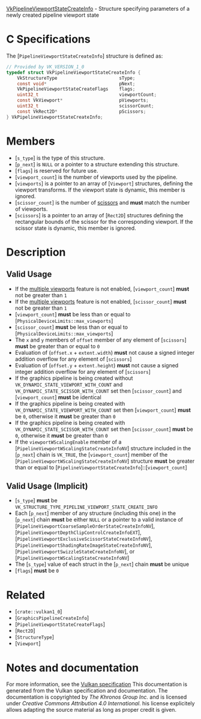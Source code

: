 [VkPipelineViewportStateCreateInfo](https://www.khronos.org/registry/vulkan/specs/1.3-extensions/man/html/VkPipelineViewportStateCreateInfo.html) - Structure specifying parameters of a newly created pipeline viewport state

# C Specifications
The [`PipelineViewportStateCreateInfo`] structure is defined as:
```c
// Provided by VK_VERSION_1_0
typedef struct VkPipelineViewportStateCreateInfo {
    VkStructureType                       sType;
    const void*                           pNext;
    VkPipelineViewportStateCreateFlags    flags;
    uint32_t                              viewportCount;
    const VkViewport*                     pViewports;
    uint32_t                              scissorCount;
    const VkRect2D*                       pScissors;
} VkPipelineViewportStateCreateInfo;
```

# Members
- [`s_type`] is the type of this structure.
- [`p_next`] is `NULL` or a pointer to a structure extending this structure.
- [`flags`] is reserved for future use.
- [`viewport_count`] is the number of viewports used by the pipeline.
- [`viewports`] is a pointer to an array of [`Viewport`] structures, defining the viewport transforms. If the viewport state is dynamic, this member is ignored.
- [`scissor_count`] is the number of [scissors](https://www.khronos.org/registry/vulkan/specs/1.3-extensions/html/vkspec.html#fragops-scissor) and  **must**  match the number of viewports.
- [`scissors`] is a pointer to an array of [`Rect2D`] structures defining the rectangular bounds of the scissor for the corresponding viewport. If the scissor state is dynamic, this member is ignored.

# Description
## Valid Usage
-    If the [multiple viewports](https://www.khronos.org/registry/vulkan/specs/1.3-extensions/html/vkspec.html#features-multiViewport) feature is not enabled, [`viewport_count`] **must**  not be greater than `1`
-    If the [multiple viewports](https://www.khronos.org/registry/vulkan/specs/1.3-extensions/html/vkspec.html#features-multiViewport) feature is not enabled, [`scissor_count`] **must**  not be greater than `1`
-  [`viewport_count`] **must**  be less than or equal to [`PhysicalDeviceLimits::max_viewports`]
-  [`scissor_count`] **must**  be less than or equal to [`PhysicalDeviceLimits::max_viewports`]
-    The `x` and `y` members of `offset` member of any element of [`scissors`] **must**  be greater than or equal to `0`
-    Evaluation of (`offset.x` +  `extent.width`) **must**  not cause a signed integer addition overflow for any element of [`scissors`]
-    Evaluation of (`offset.y` +  `extent.height`) **must**  not cause a signed integer addition overflow for any element of [`scissors`]
-    If the graphics pipeline is being created without `VK_DYNAMIC_STATE_VIEWPORT_WITH_COUNT` and `VK_DYNAMIC_STATE_SCISSOR_WITH_COUNT` set then [`scissor_count`] and [`viewport_count`] **must**  be identical
-    If the graphics pipeline is being created with `VK_DYNAMIC_STATE_VIEWPORT_WITH_COUNT` set then [`viewport_count`] **must**  be `0`, otherwise it  **must**  be greater than `0`
-    If the graphics pipeline is being created with `VK_DYNAMIC_STATE_SCISSOR_WITH_COUNT` set then [`scissor_count`] **must**  be `0`, otherwise it  **must**  be greater than `0`
-    If the `viewportWScalingEnable` member of a [`PipelineViewportWScalingStateCreateInfoNV`] structure included in the [`p_next`] chain is `VK_TRUE`, the [`viewport_count`] member of the [`PipelineViewportWScalingStateCreateInfoNV`] structure  **must**  be greater than or equal to [`PipelineViewportStateCreateInfo`]::[`viewport_count`]

## Valid Usage (Implicit)
-  [`s_type`] **must**  be `VK_STRUCTURE_TYPE_PIPELINE_VIEWPORT_STATE_CREATE_INFO`
-    Each [`p_next`] member of any structure (including this one) in the [`p_next`] chain  **must**  be either `NULL` or a pointer to a valid instance of [`PipelineViewportCoarseSampleOrderStateCreateInfoNV`], [`PipelineViewportDepthClipControlCreateInfoEXT`], [`PipelineViewportExclusiveScissorStateCreateInfoNV`], [`PipelineViewportShadingRateImageStateCreateInfoNV`], [`PipelineViewportSwizzleStateCreateInfoNV`], or [`PipelineViewportWScalingStateCreateInfoNV`]
-    The [`s_type`] value of each struct in the [`p_next`] chain  **must**  be unique
-  [`flags`] **must**  be `0`

# Related
- [`crate::vulkan1_0`]
- [`GraphicsPipelineCreateInfo`]
- [`PipelineViewportStateCreateFlags`]
- [`Rect2D`]
- [`StructureType`]
- [`Viewport`]

# Notes and documentation
For more information, see the [Vulkan specification](https://www.khronos.org/registry/vulkan/specs/1.3-extensions/html/vkspec.html)
This documentation is generated from the Vulkan specification and documentation.
The documentation is copyrighted by *The Khronos Group Inc.* and is licensed under *Creative Commons Attribution 4.0 International*.
his license explicitely allows adapting the source material as long as proper credit is given.
        